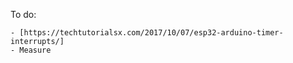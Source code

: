 To do:

    - [https://techtutorialsx.com/2017/10/07/esp32-arduino-timer-interrupts/]
    - Measure
